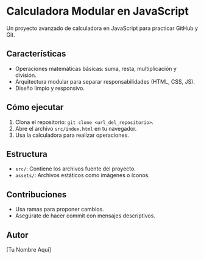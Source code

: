 # Calculadora Modular en JavaScript

Un proyecto avanzado de calculadora en JavaScript para practicar GitHub y Git. 

## Características
- Operaciones matemáticas básicas: suma, resta, multiplicación y división.
- Arquitectura modular para separar responsabilidades (HTML, CSS, JS).
- Diseño limpio y responsivo.

## Cómo ejecutar
1. Clona el repositorio: `git clone <url_del_repositorio>`.
2. Abre el archivo `src/index.html` en tu navegador.
3. Usa la calculadora para realizar operaciones.

## Estructura
- `src/`: Contiene los archivos fuente del proyecto.
- `assets/`: Archivos estáticos como imágenes o íconos.

## Contribuciones
- Usa ramas para proponer cambios.
- Asegúrate de hacer commit con mensajes descriptivos.

## Autor
[Tu Nombre Aquí]